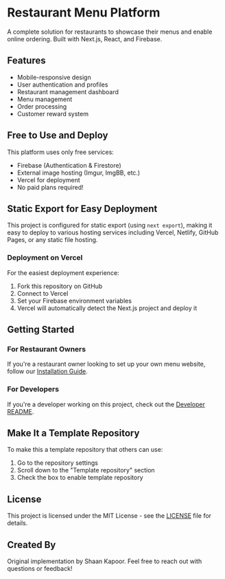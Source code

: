 # Restaurant Menu Platform

A complete solution for restaurants to showcase their menus and enable online ordering. Built with Next.js, React, and Firebase.

## Features

- Mobile-responsive design
- User authentication and profiles
- Restaurant management dashboard
- Menu management
- Order processing
- Customer reward system

## Free to Use and Deploy

This platform uses only free services:
- Firebase (Authentication & Firestore)
- External image hosting (Imgur, ImgBB, etc.)
- Vercel for deployment
- No paid plans required!

## Static Export for Easy Deployment

This project is configured for static export (using `next export`), making it easy to deploy to various hosting services including Vercel, Netlify, GitHub Pages, or any static file hosting.

### Deployment on Vercel

For the easiest deployment experience:
1. Fork this repository on GitHub
2. Connect to Vercel
3. Set your Firebase environment variables
4. Vercel will automatically detect the Next.js project and deploy it

## Getting Started

### For Restaurant Owners

If you're a restaurant owner looking to set up your own menu website, follow our [Installation Guide](INSTALLATION_GUIDE.md).

### For Developers

If you're a developer working on this project, check out the [Developer README](DEVELOPER_README.md).

## Make It a Template Repository

To make this a template repository that others can use:
1. Go to the repository settings
2. Scroll down to the "Template repository" section 
3. Check the box to enable template repository

## License

This project is licensed under the MIT License - see the [LICENSE](LICENSE) file for details.

## Created By

Original implementation by Shaan Kapoor. Feel free to reach out with questions or feedback! 